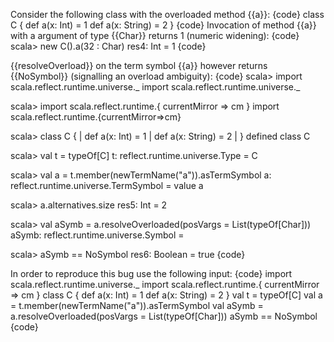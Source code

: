 Consider the following class with the overloaded method {{a}}:
{code}
class C {
  def a(x: Int) = 1
  def a(x: String) = 2
}
{code}
Invocation of method {{a}} with a argument of type {{Char}} returns 1 (numeric widening):
{code}
scala> new C().a(32 : Char)
res4: Int = 1
{code}

{{resolveOverload}} on the term symbol {{a}} however returns {{NoSymbol}} (signalling an overload ambiguity):
{code}
scala> import scala.reflect.runtime.universe._
import scala.reflect.runtime.universe._

scala> import scala.reflect.runtime.{ currentMirror => cm }
import scala.reflect.runtime.{currentMirror=>cm}

scala> class C {
     |   def a(x: Int) = 1
     |   def a(x: String) = 2
     | }
defined class C

scala> val t = typeOf[C]
t: reflect.runtime.universe.Type = C

scala> val a = t.member(newTermName("a")).asTermSymbol
a: reflect.runtime.universe.TermSymbol = value a

scala> a.alternatives.size
res5: Int = 2

scala> val aSymb = a.resolveOverloaded(posVargs = List(typeOf[Char]))
aSymb: reflect.runtime.universe.Symbol = <none>

scala> aSymb == NoSymbol
res6: Boolean = true
{code}

In order to reproduce this bug use the following input:
{code}
import scala.reflect.runtime.universe._
import scala.reflect.runtime.{ currentMirror => cm }
class C {
  def a(x: Int) = 1
  def a(x: String) = 2
}
val t = typeOf[C]
val a = t.member(newTermName("a")).asTermSymbol
val aSymb = a.resolveOverloaded(posVargs = List(typeOf[Char]))
aSymb == NoSymbol
{code}

